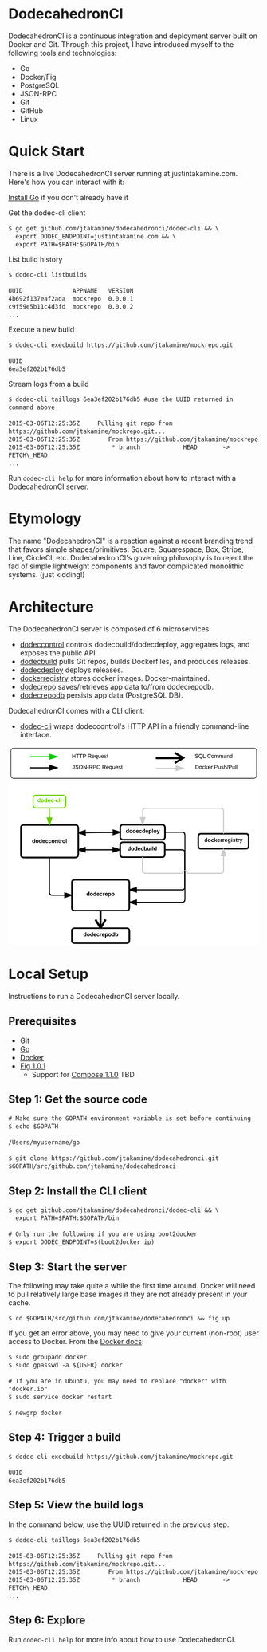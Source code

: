 DodecahedronCI
==============
DodecahedronCI is a continuous integration and deployment server built on Docker and Git.
Through this project, I have introduced myself to the following tools and technologies:
* Go
* Docker/Fig
* PostgreSQL
* JSON-RPC
* Git
* GitHub
* Linux


Quick Start
===========
There is a live DodecahedronCI server running at justintakamine.com. Here's how you can interact with it:

[Install Go](https://golang.org/doc/install) if you don't already have it

Get the dodec-cli client

    $ go get github.com/jtakamine/dodecahedronci/dodec-cli && \
      export DODEC_ENDPOINT=justintakamine.com && \
      export PATH=$PATH:$GOPATH/bin
      
List build history

    $ dodec-cli listbuilds
    
    UUID              APPNAME   VERSION
    4b692f137eaf2ada  mockrepo  0.0.0.1
    c9f59e5b11c4d3fd  mockrepo  0.0.0.2
    ...
    
Execute a new build

    $ dodec-cli execbuild https://github.com/jtakamine/mockrepo.git
    
    UUID
    6ea3ef202b176db5
    
Stream logs from a build

    $ dodec-cli taillogs 6ea3ef202b176db5 #use the UUID returned in command above
    
    2015-03-06T12:25:35Z	 Pulling git repo from https://github.com/jtakamine/mockrepo.git...
    2015-03-06T12:25:35Z	    From https://github.com/jtakamine/mockrepo
    2015-03-06T12:25:35Z	     * branch            HEAD       -> FETCH\_HEAD
    ...
    
Run `dodec-cli help` for more information about how to interact with a DodecahedronCI server.

Etymology
=========
The name "DodecahedronCI" is a reaction against a recent branding trend that favors simple shapes/primitives: Square, Squarespace, Box, Stripe, Line, CircleCI, etc. DodecahedronCI's governing philosophy is to reject the fad of simple lightweight components and favor complicated monolithic systems. (just kidding!)

Architecture
============

The DodecahedronCI server is composed of 6 microservices:
* [dodeccontrol](dodeccontrol/) controls dodecbuild/dodecdeploy, aggregates logs, and exposes the public API.
* [dodecbuild](dodecbuild/) pulls Git repos, builds Dockerfiles, and produces releases.
* [dodecdeploy](dodecdeploy/) deploys releases.
* [dockerregistry](https://github.com/docker/docker-registry) stores docker images. Docker-maintained.
* [dodecrepo](dodecrepo/) saves/retrieves app data to/from dodecrepodb.
* [dodecrepodb](dodecrepodb/) persists app data (PostgreSQL DB).

DodecahedronCI comes with a CLI client:
* [dodec-cli](dodec-cli/) wraps dodeccontrol's HTTP API in a friendly command-line interface.

![](arch.png)



Local Setup
===========
Instructions to run a DodecahedronCI server locally.

Prerequisites
-------------
* [Git](http://git-scm.com/book/en/v2/Getting-Started-Installing-Git)
* [Go](https://golang.org/doc/install)
* [Docker](https://docs.docker.com/installation/)
* [Fig 1.0.1](http://www.fig.sh/install.html)
  * Support for [Compose 1.1.0](https://github.com/docker/compose/releases) TBD

Step 1: Get the source code
---------------------------

    # Make sure the GOPATH environment variable is set before continuing
    $ echo $GOPATH
    
    /Users/myusername/go
    
    $ git clone https://github.com/jtakamine/dodecahedronci.git $GOPATH/src/github.com/jtakamine/dodecahedronci
    
Step 2: Install the CLI client
------------------------------

    $ go get github.com/jtakamine/dodecahedronci/dodec-cli && \
      export PATH=$PATH:$GOPATH/bin
    
    # Only run the following if you are using boot2docker
    $ export DODEC_ENDPOINT=$(boot2docker ip)
    
Step 3: Start the server
------------------------
The following may take quite a while the first time around. Docker will need to pull relatively large base images if they are not already present in your cache.

    $ cd $GOPATH/src/github.com/jtakamine/dodecahedronci && fig up

If you get an error above, you may need to give your current (non-root) user access to Docker. From the [Docker docs](https://docs.docker.com/installation/ubuntulinux/#giving-non-root-access):

    $ sudo groupadd docker
    $ sudo gpasswd -a ${USER} docker
    
    # If you are in Ubuntu, you may need to replace "docker" with "docker.io"
    $ sudo service docker restart
    
    $ newgrp docker
    
Step 4: Trigger a build
-----------------------

    $ dodec-cli execbuild https://github.com/jtakamine/mockrepo.git
    
    UUID
    6ea3ef202b176db5

Step 5: View the build logs
---------------------------
In the command below, use the UUID returned in the previous step.

    $ dodec-cli taillogs 6ea3ef202b176db5
    
    2015-03-06T12:25:35Z	 Pulling git repo from https://github.com/jtakamine/mockrepo.git...
    2015-03-06T12:25:35Z	    From https://github.com/jtakamine/mockrepo
    2015-03-06T12:25:35Z	     * branch            HEAD       -> FETCH\_HEAD
    ...

Step 6: Explore
---------------
Run `dodec-cli help` for more info about how to use DodecahedronCI.

